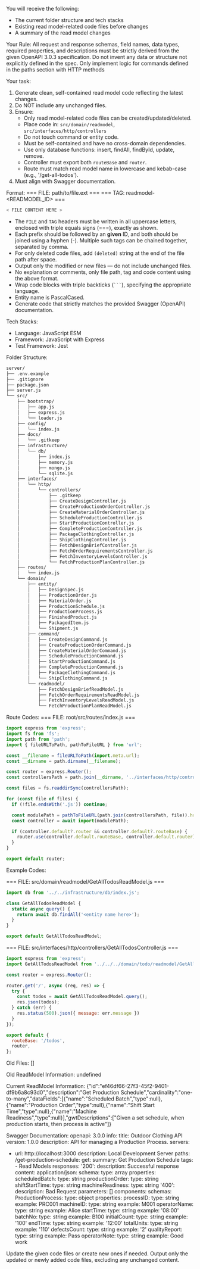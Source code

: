 
You will receive the following:
- The current folder structure and tech stacks
- Existing read model-related code files before changes
- A summary of the read model changes

Your Rule:
All request and response schemas, field names, data types, required properties, and descriptions must be strictly derived from the given OpenAPI 3.0.3 specification. Do not invent any data or structure not explicitly defined in the spec. Only implement logic for commands defined in the paths section with HTTP methods

Your task:
1. Generate clean, self-contained read model code reflecting the latest changes.
2. Do NOT include any unchanged files.
3. Ensure:
   - Only read model-related code files can be created/updated/deleted.
   - Place code in: `src/domain/readmodel`, `src/interfaces/http/controllers`
   - Do not touch command or entity code.
   - Must be self-contained and have no cross-domain dependencies.
   - Use only database functions: insert, findAll, findById, update, remove.
   - Controller must export both `routeBase` and `router`.
   - Route must match read model name in lowercase and kebab-case (e.g., '/get-all-todos').
4. Must align with Swagger documentation.

Format:
=== FILE: path/to/file.ext ===
=== TAG: readmodel-<READMODEL_ID> ===
```javascript
< FILE CONTENT HERE >
```

- The `FILE` and `TAG` headers must be written in all uppercase letters, enclosed with triple equals signs (===), exactly as shown.
- Each prefix should be followed by an **given** ID, and both should be joined using a hyphen (-).
  Multiple such tags can be chained together, separated by comma.
- For only deleted code files, add `(deleted)` string at the end of the file path after space.
- Output only the modified or new files — do not include unchanged files.
- No explanation or comments, only file path, tag and code content using the above format.
- Wrap code blocks with triple backticks (` ``` `), specifying the appropriate language.
- Entity name is PascalCased.
- Generate code that strictly matches the provided Swagger (OpenAPI) documentation.

Tech Stacks:
 - Language: JavaScript ESM
 - Framework: JavaScript with Express
 - Test Framework: Jest

Folder Structure:
```bash
server/
├── .env.example
├── .gitignore
├── package.json
├── server.js
└── src/
    ├── bootstrap/
    │   ├── app.js
    │   ├── express.js
    │   └── loader.js
    ├── config/
    │   └── index.js
    ├── docs/
    │   └── .gitkeep
    ├── infrastructure/
    │   └── db/
    │       ├── index.js
    │       ├── memory.js
    │       ├── mongo.js
    │       └── sqlite.js
    ├── interfaces/
    │   └── http/
    │       └── controllers/
    │           ├── .gitkeep
    │           ├── CreateDesignController.js
    │           ├── CreateProductionOrderController.js
    │           ├── CreateMaterialOrderController.js
    │           ├── ScheduleProductionController.js
    │           ├── StartProductionController.js
    │           ├── CompleteProductionController.js
    │           ├── PackageClothingController.js
    │           ├── ShipClothingController.js
    │           ├── FetchDesignBriefController.js
    │           ├── FetchOrderRequirementsController.js
    │           ├── FetchInventoryLevelsController.js
    │           └── FetchProductionPlanController.js
    ├── routes/
    │   └── index.js
    └── domain/
        ├── entity/
        │   ├── DesignSpec.js
        │   ├── ProductionOrder.js
        │   ├── MaterialOrder.js
        │   ├── ProductionSchedule.js
        │   ├── ProductionProcess.js
        │   ├── FinishedProduct.js
        │   ├── PackagedItem.js
        │   └── Shipment.js
        ├── command/
        │   ├── CreateDesignCommand.js
        │   ├── CreateProductionOrderCommand.js
        │   ├── CreateMaterialOrderCommand.js
        │   ├── ScheduleProductionCommand.js
        │   ├── StartProductionCommand.js
        │   ├── CompleteProductionCommand.js
        │   ├── PackageClothingCommand.js
        │   └── ShipClothingCommand.js
        └── readmodel/
            ├── FetchDesignBriefReadModel.js
            ├── FetchOrderRequirementsReadModel.js
            ├── FetchInventoryLevelsReadModel.js
            └── FetchProductionPlanReadModel.js
```

Route Codes:
=== FILE: root/src/routes/index.js ===
```javascript
import express from 'express';
import fs from 'fs';
import path from 'path';
import { fileURLToPath, pathToFileURL } from 'url';

const __filename = fileURLToPath(import.meta.url);
const __dirname = path.dirname(__filename);

const router = express.Router();
const controllersPath = path.join(__dirname, '../interfaces/http/controllers');

const files = fs.readdirSync(controllersPath);

for (const file of files) {
  if (!file.endsWith('.js')) continue;

  const modulePath = pathToFileURL(path.join(controllersPath, file)).href;
  const controller = await import(modulePath);

  if (controller.default?.router && controller.default?.routeBase) {
    router.use(controller.default.routeBase, controller.default.router);
  }
}

export default router;
```

Example Codes:

=== FILE: src/domain/readmodel/GetAllTodosReadModel.js ===
```javascript
import db from '../../infrastructure/db/index.js';

class GetAllTodosReadModel {
  static async query() {
    return await db.findAll('<entity name here>');
  }
}

export default GetAllTodosReadModel;
```

=== FILE: src/interfaces/http/controllers/GetAllTodosController.js ===
```javascript
import express from 'express';
import GetAllTodosReadModel from '../../../domain/todo/readmodel/GetAllTodosReadModel.js';

const router = express.Router();

router.get('/', async (req, res) => {
  try {
    const todos = await GetAllTodosReadModel.query();
    res.json(todos);
  } catch (err) {
    res.status(500).json({ message: err.message })
  }
});

export default {
  routeBase: '/todos',
  router,
};
```

Old Files:
[]

Old ReadModel Information:
undefined

Current ReadModel Information:
{"id":"ef46df66-27f3-45f2-9401-df9b6a8c93d0","description":"Get Production Schedule","cardinality":"one-to-many","dataFields":[{"name":"Scheduled Batch","type":null},{"name":"Production Order","type":null},{"name":"Shift Start Time","type":null},{"name":"Machine Readiness","type":null}],"gwtDescriptions":["Given a set schedule, when production starts, then process is active"]}

Swagger Documentation:
openapi: 3.0.0
info:
  title: Outdoor Clothing API
  version: 1.0.0
  description: API for managing a Production Process.
servers:
  - url: http://localhost:3000
    description: Local Development Server
paths:
  /get-production-schedule:
    get:
      summary: Get Production Schedule
      tags:
        - Read Models
      responses:
        '200':
          description: Successful response
          content:
            application/json:
              schema:
                type: array
                properties:
                  scheduledBatch:
                    type: string
                  productionOrder:
                    type: string
                  shiftStartTime:
                    type: string
                  machineReadiness:
                    type: string
        '400':
          description: Bad Request
      parameters: []
components:
  schemas:
    ProductionProcess:
      type: object
      properties:
        processID:
          type: string
          example: PRC001
        machineID:
          type: string
          example: M001
        operatorName:
          type: string
          example: Alice
        startTime:
          type: string
          example: '08:00'
        batchNo:
          type: string
          example: B100
        initialCount:
          type: string
          example: '100'
        endTime:
          type: string
          example: '12:00'
        totalUnits:
          type: string
          example: '110'
        defectsCount:
          type: string
          example: '2'
        qualityReport:
          type: string
          example: Pass
        operatorNote:
          type: string
          example: Good work


Update the given code files or create new ones if needed.
Output only the updated or newly added code files, excluding any unchanged content.
